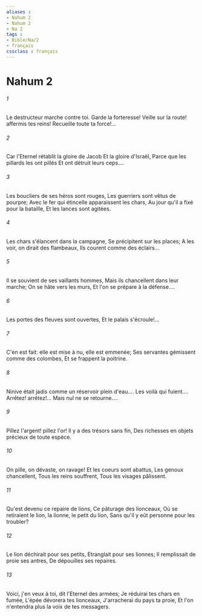 ```yaml
---
aliases : 
- Nahum 2
- Nahum 2
- Na 2
tags : 
- Bible/Na/2
- français
cssclass : français
---
```


# Nahum 2

###### 1
Le destructeur marche contre toi. Garde la forteresse! Veille sur la route! affermis tes reins! Recueille toute ta force!...
###### 2
Car l'Eternel rétablit la gloire de Jacob Et la gloire d'Israël, Parce que les pillards les ont pillés Et ont détruit leurs ceps....
###### 3
Les boucliers de ses héros sont rouges, Les guerriers sont vêtus de pourpre; Avec le fer qui étincelle apparaissent les chars, Au jour qu'il a fixé pour la bataille, Et les lances sont agitées.
###### 4
Les chars s'élancent dans la campagne, Se précipitent sur les places; A les voir, on dirait des flambeaux, Ils courent comme des éclairs...
###### 5
Il se souvient de ses vaillants hommes, Mais ils chancellent dans leur marche; On se hâte vers les murs, Et l'on se prépare à la défense....
###### 6
Les portes des fleuves sont ouvertes, Et le palais s'écroule!...
###### 7
C'en est fait: elle est mise à nu, elle est emmenée; Ses servantes gémissent comme des colombes, Et se frappent la poitrine.
###### 8
Ninive était jadis comme un réservoir plein d'eau.... Les voilà qui fuient.... Arrêtez! arrêtez!... Mais nul ne se retourne....
###### 9
Pillez l'argent! pillez l'or! Il y a des trésors sans fin, Des richesses en objets précieux de toute espèce.
###### 10
On pille, on dévaste, on ravage! Et les coeurs sont abattus, Les genoux chancellent, Tous les reins souffrent, Tous les visages pâlissent.
###### 11
Qu'est devenu ce repaire de lions, Ce pâturage des lionceaux, Où se retiraient le lion, la lionne, le petit du lion, Sans qu'il y eût personne pour les troubler?
###### 12
Le lion déchirait pour ses petits, Etranglait pour ses lionnes; Il remplissait de proie ses antres, De dépouilles ses repaires.
###### 13
Voici, j'en veux à toi, dit l'Eternel des armées; Je réduirai tes chars en fumée, L'épée dévorera tes lionceaux, J'arracherai du pays ta proie, Et l'on n'entendra plus la voix de tes messagers.
